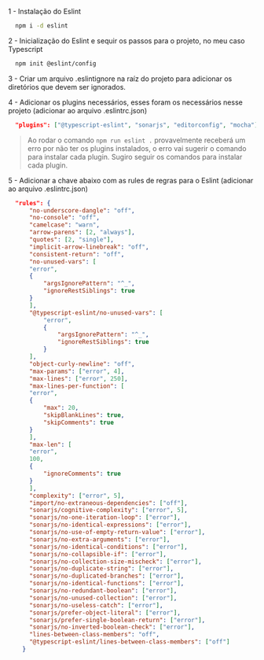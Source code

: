 1 -  Instalação do Eslint
```bash
  npm i -d eslint
```

2 - Inicialização do Eslint e sequir os passos para o projeto, no meu caso Typescript

```bash
  npm init @eslint/config
```
3 - Criar um arquivo .eslintignore na raíz do projeto para adicionar os diretórios que devem ser ignorados.

4 - Adicionar os plugins necessários, esses foram os necessários nesse projeto (adicionar ao arquivo .eslintrc.json)

```json
  "plugins": ["@typescript-eslint", "sonarjs", "editorconfig", "mocha"],
```

> Ao rodar o comando `npm run eslint .` provavelmente receberá um erro por não ter os plugins instalados, o erro vai sugerir o comando para instalar cada plugin. Sugiro seguir os comandos para instalar cada plugin.

5 - Adicionar a chave abaixo com as rules de regras para o Eslint (adicionar ao arquivo .eslintrc.json)

```json
  "rules": {
      "no-underscore-dangle": "off",
      "no-console": "off",
      "camelcase": "warn",
      "arrow-parens": [2, "always"],
      "quotes": [2, "single"],
      "implicit-arrow-linebreak": "off",
      "consistent-return": "off",
      "no-unused-vars": [
      "error",
      {
          "argsIgnorePattern": "^_",
          "ignoreRestSiblings": true
      }
      ],
      "@typescript-eslint/no-unused-vars": [
          "error",
          {
              "argsIgnorePattern": "^_",
              "ignoreRestSiblings": true
          }
      ],
      "object-curly-newline": "off",
      "max-params": ["error", 4],
      "max-lines": ["error", 250],
      "max-lines-per-function": [
      "error",
      {
          "max": 20,
          "skipBlankLines": true,
          "skipComments": true
      }
      ],
      "max-len": [
      "error",
      100,
      {
          "ignoreComments": true
      }
      ],
      "complexity": ["error", 5],
      "import/no-extraneous-dependencies": ["off"],
      "sonarjs/cognitive-complexity": ["error", 5],
      "sonarjs/no-one-iteration-loop": ["error"],
      "sonarjs/no-identical-expressions": ["error"],
      "sonarjs/no-use-of-empty-return-value": ["error"],
      "sonarjs/no-extra-arguments": ["error"],
      "sonarjs/no-identical-conditions": ["error"],
      "sonarjs/no-collapsible-if": ["error"],
      "sonarjs/no-collection-size-mischeck": ["error"],
      "sonarjs/no-duplicate-string": ["error"],
      "sonarjs/no-duplicated-branches": ["error"],
      "sonarjs/no-identical-functions": ["error"],
      "sonarjs/no-redundant-boolean": ["error"],
      "sonarjs/no-unused-collection": ["error"],
      "sonarjs/no-useless-catch": ["error"],
      "sonarjs/prefer-object-literal": ["error"],
      "sonarjs/prefer-single-boolean-return": ["error"],
      "sonarjs/no-inverted-boolean-check": ["error"],
      "lines-between-class-members": "off",
      "@typescript-eslint/lines-between-class-members": ["off"]
    }
```